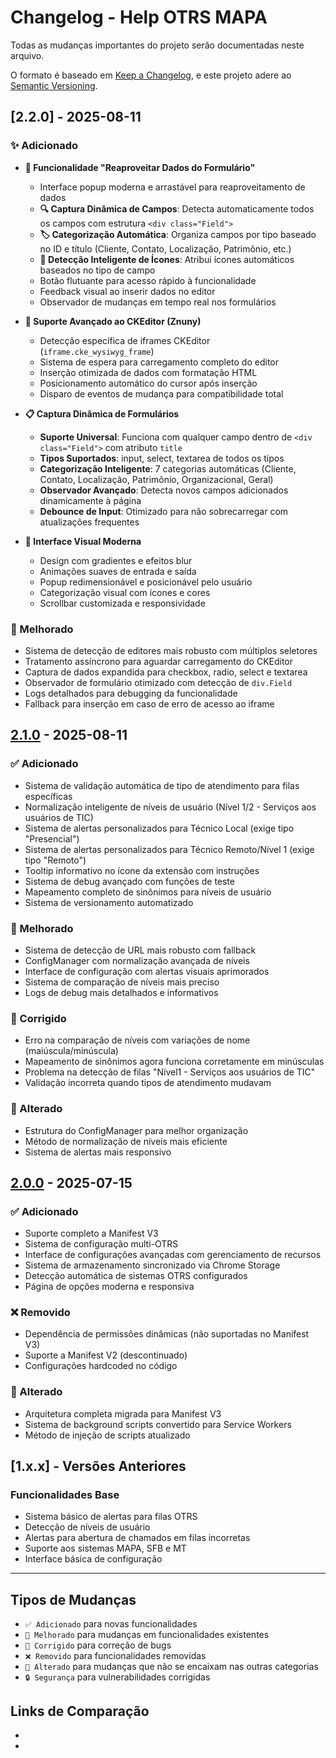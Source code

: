 # Changelog - Help OTRS MAPA

Todas as mudanças importantes do projeto serão documentadas neste arquivo.

O formato é baseado em [Keep a Changelog](https://keepachangelog.com/pt-BR/1.0.0/),
e este projeto adere ao [Semantic Versioning](https://semver.org/lang/pt-BR/).

## [2.2.0] - 2025-08-11

### ✨ Adicionado

- **🎯 Funcionalidade "Reaproveitar Dados do Formulário"**

  - Interface popup moderna e arrastável para reaproveitamento de dados
  - **🔍 Captura Dinâmica de Campos**: Detecta automaticamente todos os campos com estrutura `<div class="Field">`
  - **🏷️ Categorização Automática**: Organiza campos por tipo baseado no ID e título (Cliente, Contato, Localização, Patrimônio, etc.)
  - **🎯 Detecção Inteligente de Ícones**: Atribui ícones automáticos baseados no tipo de campo
  - Botão flutuante para acesso rápido à funcionalidade
  - Feedback visual ao inserir dados no editor
  - Observador de mudanças em tempo real nos formulários

- **🔧 Suporte Avançado ao CKEditor (Znuny)**

  - Detecção específica de iframes CKEditor (`iframe.cke_wysiwyg_frame`)
  - Sistema de espera para carregamento completo do editor
  - Inserção otimizada de dados com formatação HTML
  - Posicionamento automático do cursor após inserção
  - Disparo de eventos de mudança para compatibilidade total

- **📋 Captura Dinâmica de Formulários**

  - **Suporte Universal**: Funciona com qualquer campo dentro de `<div class="Field">` com atributo `title`
  - **Tipos Suportados**: input, select, textarea de todos os tipos
  - **Categorização Inteligente**: 7 categorias automáticas (Cliente, Contato, Localização, Patrimônio, Organizacional, Geral)
  - **Observador Avançado**: Detecta novos campos adicionados dinamicamente à página
  - **Debounce de Input**: Otimizado para não sobrecarregar com atualizações frequentes

- **🎨 Interface Visual Moderna**
  - Design com gradientes e efeitos blur
  - Animações suaves de entrada e saída
  - Popup redimensionável e posicionável pelo usuário
  - Categorização visual com ícones e cores
  - Scrollbar customizada e responsividade

### 🔧 Melhorado

- Sistema de detecção de editores mais robusto com múltiplos seletores
- Tratamento assíncrono para aguardar carregamento do CKEditor
- Captura de dados expandida para checkbox, radio, select e textarea
- Observador de formulário otimizado com detecção de `div.Field`
- Logs detalhados para debugging da funcionalidade
- Fallback para inserção em caso de erro de acesso ao iframe

## [2.1.0] - 2025-08-11

### ✅ Adicionado

- Sistema de validação automática de tipo de atendimento para filas específicas
- Normalização inteligente de níveis de usuário (Nível 1/2 - Serviços aos usuários de TIC)
- Sistema de alertas personalizados para Técnico Local (exige tipo "Presencial")
- Sistema de alertas personalizados para Técnico Remoto/Nível 1 (exige tipo "Remoto")
- Tooltip informativo no ícone da extensão com instruções
- Sistema de debug avançado com funções de teste
- Mapeamento completo de sinônimos para níveis de usuário
- Sistema de versionamento automatizado

### 🔧 Melhorado

- Sistema de detecção de URL mais robusto com fallback
- ConfigManager com normalização avançada de níveis
- Interface de configuração com alertas visuais aprimorados
- Sistema de comparação de níveis mais preciso
- Logs de debug mais detalhados e informativos

### 🐛 Corrigido

- Erro na comparação de níveis com variações de nome (maiúscula/minúscula)
- Mapeamento de sinônimos agora funciona corretamente em minúsculas
- Problema na detecção de filas "Nível1 - Serviços aos usuários de TIC"
- Validação incorreta quando tipos de atendimento mudavam

### 🔄 Alterado

- Estrutura do ConfigManager para melhor organização
- Método de normalização de níveis mais eficiente
- Sistema de alertas mais responsivo

## [2.0.0] - 2025-07-15

### ✅ Adicionado

- Suporte completo a Manifest V3
- Sistema de configuração multi-OTRS
- Interface de configurações avançadas com gerenciamento de recursos
- Sistema de armazenamento sincronizado via Chrome Storage
- Detecção automática de sistemas OTRS configurados
- Página de opções moderna e responsiva

### ❌ Removido

- Dependência de permissões dinâmicas (não suportadas no Manifest V3)
- Suporte a Manifest V2 (descontinuado)
- Configurações hardcoded no código

### 🔄 Alterado

- Arquitetura completa migrada para Manifest V3
- Sistema de background scripts convertido para Service Workers
- Método de injeção de scripts atualizado

## [1.x.x] - Versões Anteriores

### Funcionalidades Base

- Sistema básico de alertas para filas OTRS
- Detecção de níveis de usuário
- Alertas para abertura de chamados em filas incorretas
- Suporte aos sistemas MAPA, SFB e MT
- Interface básica de configuração

---

## Tipos de Mudanças

- `✅ Adicionado` para novas funcionalidades
- `🔧 Melhorado` para mudanças em funcionalidades existentes
- `🐛 Corrigido` para correção de bugs
- `❌ Removido` para funcionalidades removidas
- `🔄 Alterado` para mudanças que não se encaixam nas outras categorias
- `🔒 Segurança` para vulnerabilidades corrigidas

## Links de Comparação

- [2.1.0]: https://github.com/CharllysFernandes/HELP-OTRS-MAPA/compare/v2.0.0...v2.1.0
- [2.0.0]: https://github.com/CharllysFernandes/HELP-OTRS-MAPA/compare/v1.0.0...v2.0.0
